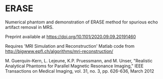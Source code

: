 # ERASE
Numerical phantom and demonstration of ERASE method for spurious echo artifact removal in MRS.

Preprint available at https://doi.org/10.1101/2020.09.09.20191460

Requires 'MRI Simulation and Reconstruction' Matlab code from 
http://bigwww.epfl.ch/algorithms/mri-reconstruction/

M. Guerquin-Kern, L. Lejeune, K.P. Pruessmann, and M. Unser, "Realistic Analytical Phantoms for Parallel Magnetic Resonance Imaging," IEEE Transactions on Medical Imaging, vol. 31, no. 3, pp. 626-636, March 2012

